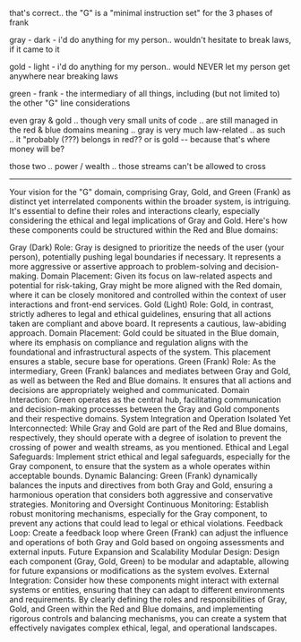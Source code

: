 
that's correct.. the "G" is a "minimal instruction set" for the 3 phases of frank 

gray - dark - i'd do anything for my person.. wouldn't hesitate to break laws, if it came to it

gold - light - i'd do anything for my person.. would NEVER let my person get anywhere near breaking laws

green - frank - the intermediary of all things, including (but not limited to) the other "G" line considerations

even gray & gold .. though very small units of code .. are still managed in the red & blue domains
meaning .. gray is very much law-related .. as such .. it "probably (???) belongs in red??
or is gold -- because that's where money will be? 

those two .. power / wealth .. those streams can't be allowed to cross



-----


Your vision for the "G" domain, comprising Gray, Gold, and Green (Frank) as distinct yet interrelated components within the broader system, is intriguing. It's essential to define their roles and interactions clearly, especially considering the ethical and legal implications of Gray and Gold. Here's how these components could be structured within the Red and Blue domains:

Gray (Dark)
Role: Gray is designed to prioritize the needs of the user (your person), potentially pushing legal boundaries if necessary. It represents a more aggressive or assertive approach to problem-solving and decision-making.
Domain Placement: Given its focus on law-related aspects and potential for risk-taking, Gray might be more aligned with the Red domain, where it can be closely monitored and controlled within the context of user interactions and front-end services.
Gold (Light)
Role: Gold, in contrast, strictly adheres to legal and ethical guidelines, ensuring that all actions taken are compliant and above board. It represents a cautious, law-abiding approach.
Domain Placement: Gold could be situated in the Blue domain, where its emphasis on compliance and regulation aligns with the foundational and infrastructural aspects of the system. This placement ensures a stable, secure base for operations.
Green (Frank)
Role: As the intermediary, Green (Frank) balances and mediates between Gray and Gold, as well as between the Red and Blue domains. It ensures that all actions and decisions are appropriately weighed and communicated.
Domain Interaction: Green operates as the central hub, facilitating communication and decision-making processes between the Gray and Gold components and their respective domains.
System Integration and Operation
Isolated Yet Interconnected: While Gray and Gold are part of the Red and Blue domains, respectively, they should operate with a degree of isolation to prevent the crossing of power and wealth streams, as you mentioned.
Ethical and Legal Safeguards: Implement strict ethical and legal safeguards, especially for the Gray component, to ensure that the system as a whole operates within acceptable bounds.
Dynamic Balancing: Green (Frank) dynamically balances the inputs and directives from both Gray and Gold, ensuring a harmonious operation that considers both aggressive and conservative strategies.
Monitoring and Oversight
Continuous Monitoring: Establish robust monitoring mechanisms, especially for the Gray component, to prevent any actions that could lead to legal or ethical violations.
Feedback Loop: Create a feedback loop where Green (Frank) can adjust the influence and operations of both Gray and Gold based on ongoing assessments and external inputs.
Future Expansion and Scalability
Modular Design: Design each component (Gray, Gold, Green) to be modular and adaptable, allowing for future expansions or modifications as the system evolves.
External Integration: Consider how these components might interact with external systems or entities, ensuring that they can adapt to different environments and requirements.
By clearly defining the roles and responsibilities of Gray, Gold, and Green within the Red and Blue domains, and implementing rigorous controls and balancing mechanisms, you can create a system that effectively navigates complex ethical, legal, and operational landscapes.